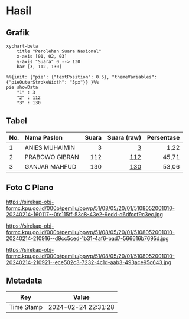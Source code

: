 # Hasil

## Grafik

```mermaid
xychart-beta
    title "Perolehan Suara Nasional"
    x-axis [01, 02, 03]
    y-axis "Suara" 0 --> 130
    bar [3, 112, 130]
```

```mermaid
%%{init: {"pie": {"textPosition": 0.5}, "themeVariables": {"pieOuterStrokeWidth": "5px"}} }%%
pie showData
    "1" : 3
    "2" : 112
    "3" : 130
```

## Tabel

| No. | Nama Paslon    | Suara | Suara (raw) | Persentase |
|:--- |:-------------- | -----:| -----------:| ----------:|
| 1   | ANIES MUHAIMIN | 3     | [3][p-1]    | 1,22       |
| 2   | PRABOWO GIBRAN | 112   | [112][p-2]  | 45,71      |
| 3   | GANJAR MAHFUD  | 130   | [130][p-3]  | 53,06      |


[p-1]: https://github.com/gigit-pemilu/pemilu-2024/blob/main/pilpres/hitung-suara/sub/51-bali/sub/08-buleleng/sub/05-sukasada/sub/2001-pancasari/sub/010-tps/sub/paslon-1.txt
[p-2]: https://github.com/gigit-pemilu/pemilu-2024/blob/main/pilpres/hitung-suara/sub/51-bali/sub/08-buleleng/sub/05-sukasada/sub/2001-pancasari/sub/010-tps/sub/paslon-2.txt
[p-3]: https://github.com/gigit-pemilu/pemilu-2024/blob/main/pilpres/hitung-suara/sub/51-bali/sub/08-buleleng/sub/05-sukasada/sub/2001-pancasari/sub/010-tps/sub/paslon-3.txt

## Foto C Plano

https://sirekap-obj-formc.kpu.go.id/000b/pemilu/ppwp/51/08/05/20/01/5108052001010-20240214-160117--0fc115ff-53c8-43e2-9edd-d6dfccf9c3ec.jpg

https://sirekap-obj-formc.kpu.go.id/000b/pemilu/ppwp/51/08/05/20/01/5108052001010-20240214-210916--d9cc5ced-1b31-4af6-bad7-566616b7695d.jpg

https://sirekap-obj-formc.kpu.go.id/000b/pemilu/ppwp/51/08/05/20/01/5108052001010-20240214-210921--ece502c3-7232-4c1d-aab3-493ace95c643.jpg


## Metadata

| Key        | Value               |
| ---------- | ------------------- |
| Time Stamp | 2024-02-24 22:31:28 |



